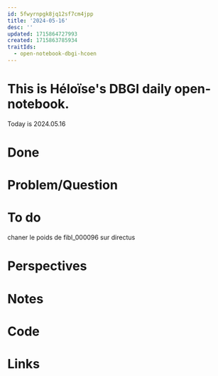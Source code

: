 ```yaml
---
id: 5fwyrnpgk8jq12sf7cm4jpp
title: '2024-05-16'
desc: ''
updated: 1715864727993
created: 1715863785934
traitIds:
  - open-notebook-dbgi-hcoen
---
```



# This is Héloïse's DBGI daily open-notebook.

Today is 2024.05.16

# Done

# Problem/Question

# To do 
chaner le poids de fibl_000096 sur directus
# Perspectives

# Notes

# Code

# Links